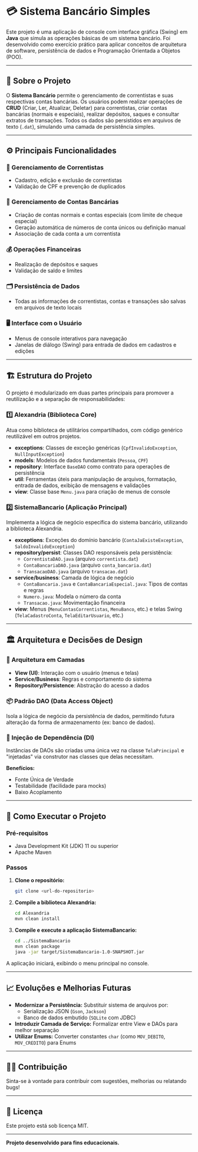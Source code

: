 # 💳 Sistema Bancário Simples

Este projeto é uma aplicação de console com interface gráfica (Swing) em **Java** que simula as operações básicas de um sistema bancário. Foi desenvolvido como exercício prático para aplicar conceitos de arquitetura de software, persistência de dados e Programação Orientada a Objetos (POO).

---

## 📝 Sobre o Projeto

O **Sistema Bancário** permite o gerenciamento de correntistas e suas respectivas contas bancárias. Os usuários podem realizar operações de **CRUD** (Criar, Ler, Atualizar, Deletar) para correntistas, criar contas bancárias (normais e especiais), realizar depósitos, saques e consultar extratos de transações. Todos os dados são persistidos em arquivos de texto (`.dat`), simulando uma camada de persistência simples.

---

## ⚙️ Principais Funcionalidades

### 👤 Gerenciamento de Correntistas
- Cadastro, edição e exclusão de correntistas
- Validação de CPF e prevenção de duplicados

### 🏦 Gerenciamento de Contas Bancárias
- Criação de contas normais e contas especiais (com limite de cheque especial)
- Geração automática de números de conta únicos ou definição manual
- Associação de cada conta a um correntista

### 💰 Operações Financeiras
- Realização de depósitos e saques
- Validação de saldo e limites

### 🗂️ Persistência de Dados
- Todas as informações de correntistas, contas e transações são salvas em arquivos de texto locais

### 🖥️ Interface com o Usuário
- Menus de console interativos para navegação
- Janelas de diálogo (Swing) para entrada de dados em cadastros e edições

---

## 🏗️ Estrutura do Projeto

O projeto é modularizado em duas partes principais para promover a reutilização e a separação de responsabilidades:

### 1️⃣ Alexandria (Biblioteca Core)
Atua como biblioteca de utilitários compartilhados, com código genérico reutilizável em outros projetos.

- **exceptions**: Classes de exceção genéricas (`CpfInvalidoException`, `NullInputException`)
- **models**: Modelos de dados fundamentais (`Pessoa`, `CPF`)
- **repository**: Interface `BaseDAO` como contrato para operações de persistência
- **util**: Ferramentas úteis para manipulação de arquivos, formatação, entrada de dados, exibição de mensagens e validações
- **view**: Classe base `Menu.java` para criação de menus de console

### 2️⃣ SistemaBancario (Aplicação Principal)
Implementa a lógica de negócio específica do sistema bancário, utilizando a biblioteca Alexandria.

- **exceptions**: Exceções do domínio bancário (`ContaJaExisteException`, `SaldoInvalidoException`)
- **repository/persist**: Classes DAO responsáveis pela persistência:
  - `CorrentistaDAO.java` (arquivo `correntista.dat`)
  - `ContaBancariaDAO.java` (arquivo `conta_bancaria.dat`)
  - `TransacaoDAO.java` (arquivo `transacao.dat`)
- **service/business**: Camada de lógica de negócio
  - `ContaBancaria.java` e `ContaBancariaEspecial.java`: Tipos de contas e regras
  - `Numero.java`: Modela o número da conta
  - `Transacao.java`: Movimentação financeira
- **view**: Menus (`MenuContasCorrentistas`, `MenuBanco`, etc.) e telas Swing (`TelaCadastroConta`, `TelaEditarUsuario`, etc.)

---

## 🏛️ Arquitetura e Decisões de Design

### 🏢 Arquitetura em Camadas
- **View (UI)**: Interação com o usuário (menus e telas)
- **Service/Business**: Regras e comportamento do sistema
- **Repository/Persistence**: Abstração do acesso a dados

### 📦 Padrão DAO (Data Access Object)
Isola a lógica de negócio da persistência de dados, permitindo futura alteração da forma de armazenamento (ex: banco de dados).

### 🔌 Injeção de Dependência (DI)
Instâncias de DAOs são criadas uma única vez na classe `TelaPrincipal` e "injetadas" via construtor nas classes que delas necessitam.

**Benefícios:**
- Fonte Única de Verdade
- Testabilidade (facilidade para mocks)
- Baixo Acoplamento

---

## 🚀 Como Executar o Projeto

### Pré-requisitos
- Java Development Kit (JDK) 11 ou superior
- Apache Maven

### Passos

1. **Clone o repositório:**
   ```bash
   git clone <url-do-repositorio>
   ```

2. **Compile a biblioteca Alexandria:**
   ```bash
   cd Alexandria
   mvn clean install
   ```

3. **Compile e execute a aplicação SistemaBancario:**
   ```bash
   cd ../SistemaBancario
   mvn clean package
   java -jar target/SistemaBancario-1.0-SNAPSHOT.jar
   ```

A aplicação iniciará, exibindo o menu principal no console.

---

## 📈 Evoluções e Melhorias Futuras

- **Modernizar a Persistência:** Substituir sistema de arquivos por:
  - Serialização JSON (`Gson`, `Jackson`)
  - Banco de dados embutido (`SQLite` com JDBC)
- **Introduzir Camada de Serviço:** Formalizar entre View e DAOs para melhor separação
- **Utilizar Enums:** Converter constantes `char` (como `MOV_DEBITO`, `MOV_CREDITO`) para Enums

---

## 🧑‍💻 Contribuição

Sinta-se à vontade para contribuir com sugestões, melhorias ou relatando bugs! 

---

## 📄 Licença

Este projeto está sob licença MIT.

---

**Projeto desenvolvido para fins educacionais.**